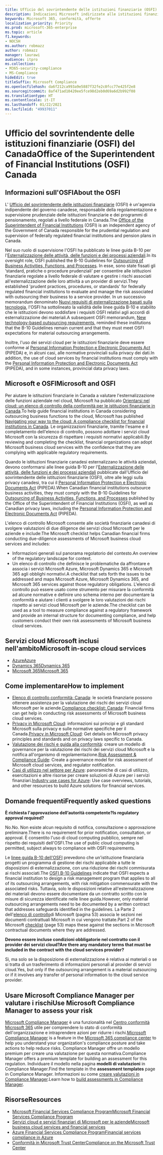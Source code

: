 ```yaml
---
title: Ufficio del sovrintendente delle istituzioni finanziarie (OSFI) del Canada
description: Indicazioni Microsoft indirizzate alle istituzioni finanziarie canadesi per adozione del cloud.
keywords: Microsoft 365, conformità, offerte
localization_priority: Priority
ms.prod: microsoft-365-enterprise
ms.topic: article
f1.keywords:
- NOCSH
ms.author: robmazz
author: robmazz
manager: laurawi
audience: itpro
ms.collection:
- M365-security-compliance
- MS-Compliance
hideEdit: true
titleSuffix: Microsoft Compliance
ms.openlocfilehash: da6f212ca993a9e5887f32fe2c0fcc77e425f2e8
ms.sourcegitcommit: 8af471ad10420ee5fce98d2eb0d69a6d2b992f08
ms.translationtype: HT
ms.contentlocale: it-IT
ms.lasthandoff: 01/22/2021
ms.locfileid: "49937011"
---
```

# <a name="office-of-the-superintendent-of-financial-institutions-osfi-canada"></a><span data-ttu-id="35a20-104">Ufficio del sovrintendente delle istituzioni finanziarie (OSFI) del Canada</span><span class="sxs-lookup"><span data-stu-id="35a20-104">Office of the Superintendent of Financial Institutions (OSFI) Canada</span></span>

## <a name="about-the-osfi"></a><span data-ttu-id="35a20-105">Informazioni sull'OSFI</span><span class="sxs-lookup"><span data-stu-id="35a20-105">About the OSFI</span></span>

<span data-ttu-id="35a20-106">L' [Ufficio del sovrintendente delle istituzioni finanziarie](https://www.osfi-bsif.gc.ca/Eng/Pages/default.aspx) (OSFI) è un'agenzia indipendente del governo canadese, responsabile della regolamentazione e supervisione prudenziale delle istituzioni finanziarie e dei programmi di pensionamento, regolati a livello federale in Canada.</span><span class="sxs-lookup"><span data-stu-id="35a20-106">The [Office of the Superintendent of Financial Institutions](https://www.osfi-bsif.gc.ca/Eng/Pages/default.aspx) (OSFI) is an independent agency of the Government of Canada responsible for the prudential regulation and supervision of federally regulated financial institutions and pension plans in Canada.</span></span>

<span data-ttu-id="35a20-107">Nel suo ruolo di supervisione l'OSFI ha pubblicato le linee guida B-10 per l'[Esternalizzazione delle attività, delle funzioni e dei processi aziendali](https://www.osfi-bsif.gc.ca/Eng/fi-if/rg-ro/gdn-ort/gl-ld/Pages/b10.aspx).</span><span class="sxs-lookup"><span data-stu-id="35a20-107">In its oversight role, OSFI published the B-10 Guidelines for [Outsourcing of Business Activities, Functions, and Processes](https://www.osfi-bsif.gc.ca/Eng/fi-if/rg-ro/gdn-ort/gl-ld/Pages/b10.aspx).</span></span> <span data-ttu-id="35a20-108">In esse, sono state fissati gli ‘standard, pratiche o procedure prudenziali’ per consentire alle istituzioni finanziarie regolate a livello federale di valutare e gestire i rischi associati all'esternalizzazione delle loro attività a un provider di servizi.</span><span class="sxs-lookup"><span data-stu-id="35a20-108">They established 'prudent practices, procedures, or standards' for federally regulated financial institutions to evaluate and manage the risk associated with outsourcing their business to a service provider.</span></span> <span data-ttu-id="35a20-109">In un successivo memorandum denominato [Nuovi requisiti di esternalizzazione basati sulla tecnologia](https://www.osfi-bsif.gc.ca/Eng/fi-if/rg-ro/gdn-ort/gl-ld/Pages/cldcmp.aspx), l'OSFI ha sottolineato la validità delle linee guida B-10 e stabilito che le istituzioni devono soddisfare i requisiti OSFI relativi agli accordi di esternalizzazione dei materiali.</span><span class="sxs-lookup"><span data-stu-id="35a20-109">A subsequent OSFI memorandum, [New technology-based outsourcing requirements](https://www.osfi-bsif.gc.ca/Eng/fi-if/rg-ro/gdn-ort/gl-ld/Pages/cldcmp.aspx), reminded these institutions that the B-10 Guidelines remain current and that they must meet OSFI expectations for material outsourcing arrangements.</span></span>

<span data-ttu-id="35a20-110">Inoltre, l'uso dei servizi cloud per le istituzioni finanziarie deve essere conforme al [Personal Information Protection e Electronic Documents Act](https://www.priv.gc.ca/en/privacy-topics/privacy-laws-in-canada/the-personal-information-protection-and-electronic-documents-act-pipeda/) (PIPEDA) e, in alcuni casi, alle normative provinciali sulla privacy dei dati.</span><span class="sxs-lookup"><span data-stu-id="35a20-110">In addition, the use of cloud services by financial institutions must comply with the [Personal Information Protection and Electronic Documents Act](https://www.priv.gc.ca/en/privacy-topics/privacy-laws-in-canada/the-personal-information-protection-and-electronic-documents-act-pipeda/) (PIPEDA), and in some instances, provincial data privacy laws.</span></span>

## <a name="microsoft-and-osfi"></a><span data-ttu-id="35a20-111">Microsoft e OSFI</span><span class="sxs-lookup"><span data-stu-id="35a20-111">Microsoft and OSFI</span></span>

<span data-ttu-id="35a20-112">Per aiutare le istituzioni finanziarie in Canada a valutare l'esternalizzazione delle funzioni aziendale nel cloud, Microsoft ha pubblicato [Orientarsi nel cloud: un elenco di controllo della conformità per le istituzioni finanziarie in Canada](https://aka.ms/Azure-Canada-Compliance).</span><span class="sxs-lookup"><span data-stu-id="35a20-112">To help guide financial institutions in Canada considering outsourcing business functions to the cloud, Microsoft has published [Navigating your way to the cloud: A compliance checklist for financial institutions in Canada](https://aka.ms/Azure-Canada-Compliance).</span></span> <span data-ttu-id="35a20-113">Le organizzazioni finanziarie, tramite l'esame e il completamento dell'elenco di controllo, possono adottare i servizi cloud Microsoft con la sicurezza di rispettare i requisiti normativi applicabili.</span><span class="sxs-lookup"><span data-stu-id="35a20-113">By reviewing and completing the checklist, financial organizations can adopt Microsoft business cloud services with the confidence that they are complying with applicable regulatory requirements.</span></span>

<span data-ttu-id="35a20-114">Quando le istituzioni finanziarie canadesi esternalizzano le attività aziendali, devono conformarsi alle linee guida B-10 per l'[Esternalizzazione delle attività, delle funzioni e dei processi aziendali](https://www.osfi-bsif.gc.ca/Eng/fi-if/rg-ro/gdn-ort/gl-ld/Pages/b10.aspx) pubblicate dall'Ufficio del sovrintendente delle istituzioni finanziarie (OSFI), oltre alle leggi sulla privacy canadesi, tra cui il [Personal Information Protection e Electronic Documents Act](https://www.priv.gc.ca/en/privacy-topics/privacy-laws-in-canada/the-personal-information-protection-and-electronic-documents-act-pipeda/) (PIPEDA).</span><span class="sxs-lookup"><span data-stu-id="35a20-114">When Canadian financial institutions outsource business activities, they must comply with the B-10 Guidelines for [Outsourcing of Business Activities, Functions, and Processes](https://www.osfi-bsif.gc.ca/Eng/fi-if/rg-ro/gdn-ort/gl-ld/Pages/b10.aspx) published by the Office of the Superintendent of Financial Institutions (OSFI), as well as Canadian privacy laws, including the [Personal Information Protection and Electronic Documents Act](https://www.priv.gc.ca/en/privacy-topics/privacy-laws-in-canada/the-personal-information-protection-and-electronic-documents-act-pipeda/) (PIPEDA).</span></span>

<span data-ttu-id="35a20-115">L'elenco di controllo Microsoft consente alle società finanziarie canadesi di svolgere valutazioni di due diligence dei servizi cloud Microsoft per le aziende e include:</span><span class="sxs-lookup"><span data-stu-id="35a20-115">The Microsoft checklist helps Canadian financial firms conducting due-diligence assessments of Microsoft business cloud services and includes:</span></span>

- <span data-ttu-id="35a20-116">Informazioni generali sul panorama regolatorio del contesto.</span><span class="sxs-lookup"><span data-stu-id="35a20-116">An overview of the regulatory landscape for context.</span></span>
- <span data-ttu-id="35a20-117">Un elenco di controllo che definisce le problematiche da affrontare e associa i servizi Microsoft Azure, Microsoft Dynamics 365 e Microsoft 365 agli obblighi normativi.</span><span class="sxs-lookup"><span data-stu-id="35a20-117">A checklist that sets forth the issues to be addressed and maps Microsoft Azure, Microsoft Dynamics 365, and Microsoft 365 services against those regulatory obligations.</span></span> <span data-ttu-id="35a20-118">L'elenco di controllo può essere usato come strumento per misurare la conformità ad alcune normative e definire uno schema interno per documentare la conformità e aiutare i clienti a svolgere le loro valutazioni dei rischi rispetto ai servizi cloud Microsoft per le aziende.</span><span class="sxs-lookup"><span data-stu-id="35a20-118">The checklist can be used as a tool to measure compliance against a regulatory framework and provide an internal structure for documenting compliance, and help customers conduct their own risk assessments of Microsoft business cloud services.</span></span>

## <a name="microsoft-in-scope-cloud-services"></a><span data-ttu-id="35a20-119">Servizi cloud Microsoft inclusi nell'ambito</span><span class="sxs-lookup"><span data-stu-id="35a20-119">Microsoft in-scope cloud services</span></span>

- [<span data-ttu-id="35a20-120">Azure</span><span class="sxs-lookup"><span data-stu-id="35a20-120">Azure</span></span>](https://aka.ms/AzureCompliance)
- [<span data-ttu-id="35a20-121">Dynamics 365</span><span class="sxs-lookup"><span data-stu-id="35a20-121">Dynamics 365</span></span>](https://aka.ms/d365-compliance-list)
- [<span data-ttu-id="35a20-122">Microsoft 365</span><span class="sxs-lookup"><span data-stu-id="35a20-122">Microsoft 365</span></span>](https://aka.ms/o365-compliance-framework)

## <a name="how-to-implement"></a><span data-ttu-id="35a20-123">Come implementare</span><span class="sxs-lookup"><span data-stu-id="35a20-123">How to implement</span></span>

- <span data-ttu-id="35a20-124">[Elenco di controllo conformità: Canada](https://aka.ms/Azure-Canada-Compliance): le società finanziarie possono ottenere assistenza per la valutazione dei rischi dei servizi cloud Microsoft per le aziende.</span><span class="sxs-lookup"><span data-stu-id="35a20-124">[Compliance checklist: Canada](https://aka.ms/Azure-Canada-Compliance): Financial firms can get help in conducting risk assessments of Microsoft business cloud services.</span></span>
- <span data-ttu-id="35a20-125">[Privacy in Microsoft Cloud](https://aka.ms/MCSPrivacy): informazioni sui principi e gli standard Microsoft sulla privacy e sulle normative specifiche per il Canada.</span><span class="sxs-lookup"><span data-stu-id="35a20-125">[Privacy in Microsoft Cloud](https://aka.ms/MCSPrivacy): Get details on Microsoft privacy principles and standards and on privacy laws specific to Canada.</span></span>
- <span data-ttu-id="35a20-126">[Valutazione dei rischi e guida alla conformità](https://aka.ms/RiskGovernanceGuide): creare un modello di governance per la valutazione dei rischi dei servizi cloud Microsoft e la notifica all'organismo di regolamentazione.</span><span class="sxs-lookup"><span data-stu-id="35a20-126">[Risk Assessment & Compliance Guide](https://aka.ms/RiskGovernanceGuide): Create a governance model for risk assessment of Microsoft cloud services, and regulator notification.</span></span>
- <span data-ttu-id="35a20-127">[Casi di utilizzo nel settore per Azure](https://docs.microsoft.com/azure/industry/financial/): panoramiche di casi di utilizzo, esercitazioni e altre risorse per creare soluzioni di Azure per i servizi finanziari.</span><span class="sxs-lookup"><span data-stu-id="35a20-127">[Industry use cases for Azure](https://docs.microsoft.com/azure/industry/financial/): Use case overviews, tutorials, and other resources to build Azure solutions for financial services.</span></span>

## <a name="frequently-asked-questions"></a><span data-ttu-id="35a20-128">Domande frequenti</span><span class="sxs-lookup"><span data-stu-id="35a20-128">Frequently asked questions</span></span>

<span data-ttu-id="35a20-129">**È richiesta l'approvazione dell’autorità competente?**</span><span class="sxs-lookup"><span data-stu-id="35a20-129">**Is regulatory approval required?**</span></span>

<span data-ttu-id="35a20-130">No.</span><span class="sxs-lookup"><span data-stu-id="35a20-130">No.</span></span> <span data-ttu-id="35a20-131">Non esiste alcun requisito di notifica, consultazione o approvazione preliminare.</span><span class="sxs-lookup"><span data-stu-id="35a20-131">There is no requirement for prior notification, consultation, or approval.</span></span> <span data-ttu-id="35a20-132">È consentito l'uso di cloud computing pubblico, sempre nel rispetto dei requisiti dell'OSFI.</span><span class="sxs-lookup"><span data-stu-id="35a20-132">The use of public cloud computing is permitted, subject always to compliance with OSFI requirements.</span></span>

<span data-ttu-id="35a20-133">Le [linee guida B-10 dell'OSFI](https://www.osfi-bsif.gc.ca/Eng/fi-if/rg-ro/gdn-ort/gl-ld/Pages/b10.aspx) prevedono che un'istituzione finanziaria progetti un programma di gestione dei rischi applicabile a tutte le disposizioni di esternalizzazione, con una riduzione dei rischi commisurata ai rischi associati.</span><span class="sxs-lookup"><span data-stu-id="35a20-133">The [OSFI B-10 Guidelines](https://www.osfi-bsif.gc.ca/Eng/fi-if/rg-ro/gdn-ort/gl-ld/Pages/b10.aspx) indicate that OSFI expects a financial institution to design a risk management program that applies to all of its outsourcing arrangements, with risk mitigation commensurate with the associated risks.</span></span> <span data-ttu-id="35a20-134">Tuttavia, solo le disposizioni relative all'esternalizzazione dei materiali devono essere documentare da un contratto scritto con le misure di sicurezza identificate nelle linee guida.</span><span class="sxs-lookup"><span data-stu-id="35a20-134">However, only material outsourcing arrangements need to be documented by a written contract that addresses safeguards identified in the guidelines.</span></span> <span data-ttu-id="35a20-135">La Parte 2 dell'[elenco di controllo](https://aka.ms/Azure-Canada-Compliance)di Microsoft (pagina 53) associa le sezioni nei documenti contrattuali Microsoft in cui vengono trattate.</span><span class="sxs-lookup"><span data-stu-id="35a20-135">Part 2 of the Microsoft [checklist](https://aka.ms/Azure-Canada-Compliance) (page 53) maps these against the sections in Microsoft contractual documents where they are addressed.</span></span>

<span data-ttu-id="35a20-136">**Devono essere incluse condizioni obbligatorie nel contratto con il provider dei servizi cloud?**</span><span class="sxs-lookup"><span data-stu-id="35a20-136">**Are there any mandatory terms that must be included in the contract with the cloud services provider?**</span></span>

<span data-ttu-id="35a20-137">Sì, ma solo se la disposizione di esternalizzazione è relativa ai materiali o se si tratta di un trasferimento di informazioni personali al provider di servizi cloud.</span><span class="sxs-lookup"><span data-stu-id="35a20-137">Yes, but only if the outsourcing arrangement is a material outsourcing or if it involves any transfer of personal information to the cloud service provider.</span></span>

## <a name="use-microsoft-compliance-manager-to-assess-your-risk"></a><span data-ttu-id="35a20-138">Usare Microsoft Compliance Manager per valutare i rischi</span><span class="sxs-lookup"><span data-stu-id="35a20-138">Use Microsoft Compliance Manager to assess your risk</span></span>

<span data-ttu-id="35a20-139">[Microsoft Compliance Manager](https://docs.microsoft.com/microsoft-365/compliance/compliance-manager) è una funzionalità nel [Centro conformità Microsoft 365](https://docs.microsoft.com/microsoft-365/compliance/microsoft-365-compliance-center) utile per comprendere lo stato di conformità dell'organizzazione e intraprendere azioni per ridurre i rischi.</span><span class="sxs-lookup"><span data-stu-id="35a20-139">[Microsoft Compliance Manager](https://docs.microsoft.com/microsoft-365/compliance/compliance-manager) is a feature in the [Microsoft 365 compliance center](https://docs.microsoft.com/microsoft-365/compliance/microsoft-365-compliance-center) to help you understand your organization's compliance posture and take actions to help reduce risks.</span></span> <span data-ttu-id="35a20-140">Compliance Manager offre un modello premium per creare una valutazione per questa normativa.</span><span class="sxs-lookup"><span data-stu-id="35a20-140">Compliance Manager offers a premium template for building an assessment for this regulation.</span></span> <span data-ttu-id="35a20-141">Individuare il modello nella pagina **modelli di valutazioni** in Compliance Manager.</span><span class="sxs-lookup"><span data-stu-id="35a20-141">Find the template in the **assessment templates** page in Compliance Manager.</span></span> <span data-ttu-id="35a20-142">Informazioni su come [creare valutazioni in Compliance Manager](https://docs.microsoft.com/microsoft-365/compliance/compliance-manager-assessments).</span><span class="sxs-lookup"><span data-stu-id="35a20-142">Learn how to [build assessments in Compliance Manager](https://docs.microsoft.com/microsoft-365/compliance/compliance-manager-assessments).</span></span>

## <a name="resources"></a><span data-ttu-id="35a20-143">Risorse</span><span class="sxs-lookup"><span data-stu-id="35a20-143">Resources</span></span>

- [<span data-ttu-id="35a20-144">Microsoft Financial Services Compliance Program</span><span class="sxs-lookup"><span data-stu-id="35a20-144">Microsoft Financial Services Compliance Program</span></span>](https://aka.ms/FSCP-Print)
- [<span data-ttu-id="35a20-145">Servizi cloud e servizi finanziari di Microsoft per le aziende</span><span class="sxs-lookup"><span data-stu-id="35a20-145">Microsoft business cloud services and financial services</span></span>](https://www.microsoft.com/trustcenter/cloudservices/financialservices)
- [<span data-ttu-id="35a20-146">Azure Financial Services Compliance Program</span><span class="sxs-lookup"><span data-stu-id="35a20-146">Financial services compliance in Azure</span></span>](https://azure.microsoft.com/resources/videos/azurecon-2015-financial-services-compliance-in-azure/)
- [<span data-ttu-id="35a20-147">Conformità in Microsoft Trust Center</span><span class="sxs-lookup"><span data-stu-id="35a20-147">Compliance on the Microsoft Trust Center</span></span>](https://www.microsoft.com/trust-center/compliance/compliance-overview)
